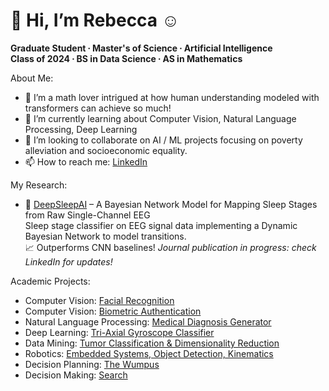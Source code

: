# 👋 Hi, I’m Rebecca ☺

**Graduate Student ∙ Master's of Science ∙ Artificial Intelligence  
Class of 2024  ∙  BS in Data Science  ∙  AS in Mathematics**

About Me:
- 👀 I’m a math lover intrigued at how human understanding modeled with transformers can achieve so much!
- 🌱 I’m currently learning about Computer Vision, Natural Language Processing, Deep Learning
- 💞️ I’m looking to collaborate on AI / ML projects focusing on poverty alleviation and socioeconomic equality.
- 📫 How to reach me: [LinkedIn](https://www.linkedin.com/in/rhinrichs)

My Research:
- 🧠 [DeepSleepAI](https://github.com/1derwoman/DeepSleepAI) – A Bayesian Network Model for Mapping Sleep Stages from Raw Single-Channel EEG  
Sleep stage classifier on EEG signal data implementing a Dynamic Bayesian Network to model transitions.  
📈 Outperforms CNN baselines! <i>Journal publication in progress: check LinkedIn for updates!</i>

Academic Projects:
- Computer Vision: [Facial Recognition](https://github.com/rlhinrichs/edge-detection)
- Computer Vision: [Biometric Authentication](https://github.com/rlhinrichs/fingerprints)
- Natural Language Processing: [Medical Diagnosis Generator](https://github.com/rlhinrichs/lang-learn)
- Deep Learning: [Tri-Axial Gyroscope Classifier](https://github.com/rlhinrichs/neural-networks)
- Data Mining: [Tumor Classification & Dimensionality Reduction](https://github.com/rlhinrichs/tumor-classification)
- Robotics: [Embedded Systems, Object Detection, Kinematics](https://github.com/rlhinrichs/intro-robo)
- Decision Planning: [The Wumpus](https://github.com/rlhinrichs/wumpus)
- Decision Making: [Search](https://github.com/rlhinrichs/search)
